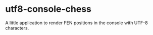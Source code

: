 # utf8-console-chess
A little application to render FEN positions in the console with UTF-8 characters.
